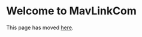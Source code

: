 # Welcome to MavLinkCom

This page has moved [here](https://github.com/nervosys/AutonomySim/blob/master/docs/mavlink_comm.md).